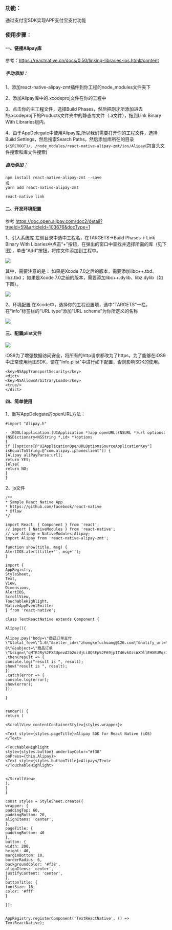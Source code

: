 ### 功能：
通过支付宝SDK实现APP支付宝支付功能

### 使用步骤：

#### 一、链接Alipay库

参考：https://reactnative.cn/docs/0.50/linking-libraries-ios.html#content

##### 手动添加：
1、添加react-native-alipay-zmt插件到你工程的node_modules文件夹下

2、添加Alipay库中的.xcodeproj文件在你的工程中

3、点击你的主工程文件，选择Build Phases，然后把刚才所添加进去的.xcodeproj下的Products文件夹中的静态库文件（.a文件），拖到Link Binary With Libraries组内。

4、由于AppDelegate中使用Alipay库,所以我们需要打开你的工程文件，选择Build Settings，然后搜索Search Paths，然后添加库所在的目录`$(SRCROOT)/../node_modules/react-native-alipay-zmt/ios/Alipay`(包含头文件搜索和库文件搜索)

##### 自动添加：
```
npm install react-native-alipay-zmt --save
或
yarn add react-native-alipay-zmt

react-native link
```

#### 二、开发环境配置
参考
https://doc.open.alipay.com/doc2/detail?treeId=59&articleId=103676&docType=1

1、引入系统库
左侧目录中选中工程名，在TARGETS->Build Phases-> Link Binary With Libaries中点击“+”按钮，在弹出的窗口中查找并选择所需的库（见下图），单击“Add”按钮，将库文件添加到工程中。

![](http://upload-images.jianshu.io/upload_images/2093433-0d20a15bea8a4016.png?imageMogr2/auto-orient/strip%7CimageView2/2/w/1240)

其中，需要注意的是：
如果是Xcode 7.0之后的版本，需要添加libc++.tbd、libz.tbd；
如果是Xcode 7.0之前的版本，需要添加libc++.dylib、libz.dylib（如下图）。

![](http://upload-images.jianshu.io/upload_images/2093433-1610b76227e68f9f.png?imageMogr2/auto-orient/strip%7CimageView2/2/w/1240)


2、环境配置
在Xcode中，选择你的工程设置项，选中“TARGETS”一栏，在“info”标签栏的“URL type“添加“URL scheme”为你所定义的名称

![](http://upload-images.jianshu.io/upload_images/2093433-8677477232f6648d.png?imageMogr2/auto-orient/strip%7CimageView2/2/w/1240)

#### 三、配置plist文件

![](http://upload-images.jianshu.io/upload_images/2093433-784afb58dd0143aa.png?imageMogr2/auto-orient/strip%7CimageView2/2/w/1240)

iOS9为了增强数据访问安全，将所有的http请求都改为了https，为了能够在iOS9中正常使用地图SDK，请在"Info.plist"中进行如下配置，否则影响SDK的使用。
```
<key>NSAppTransportSecurity</key>
<dict>
<key>NSAllowsArbitraryLoads</key>
<true/>
</dict>

```

#### 四、简单使用

1、重写AppDelegate的openURL方法：
```
#import "Alipay.h"

- (BOOL)application:(UIApplication *)app openURL:(NSURL *)url options:(NSDictionary<NSString *,id> *)options
{
if ([options[@"UIApplicationOpenURLOptionsSourceApplicationKey"]   isEqualToString:@"com.alipay.iphoneclient"]) {
[Alipay aliPayParse:url];
return YES;
}else{
return NO;
}
}
```
2、js文件
```
/**
* Sample React Native App
* https://github.com/facebook/react-native
* @flow
*/

import React, { Component } from 'react';
// import { NativeModules } from 'react-native';
// var Alipay = NativeModules.Alipay;
import Alipay from 'react-native-alipay-zmt';

function show(title, msg) {
AlertIOS.alert(title+'', msg+'');
}

import {
AppRegistry,
StyleSheet,
Text,
View,
Dimensions,
AlertIOS,
ScrollView,
TouchableHighlight,
NativeAppEventEmitter
} from 'react-native';

class TextReactNative extends Component {

Alipay(){

Alipay.pay("body=\"商品订单支付\"&total_fee=\"1.6\"&seller_id=\"zhongkefuchuang@126.com\"&notify_url=\"http%3A%2F%2Fweb.jinlb.cn%2Feten%2Fapp%2Fcharge%2Falipay%2Fnotify\"&out_trade_no=\"PO2016081100000014\"&service=\"mobile.securitypay.pay\"&payment_type=\"1\"&partner=\"2088211510687520\"&_input_charset=\"utf-8\"&subject=\"商品订单\"&sign=\"qMTEJRy%2FX3UpevA2b2mzdjLi8QSEp%2F69jpIT46vkOziWXDllEHXBUMqrJXdoAdiS2COodhXkMMwKrEy8FhK2XSQF6fFGsOkcS3duwPuHxsLcq5Q5JqsztWovIekPDvM8e9Yi%2BMzPethaxMQCJluiMuBvU9KBrK%2FlBUq20s2Pa5k%3D\"&sign_type=\"RSA\"")
.then(result => {
console.log("result is ", result);
show("result is ", result);
})
.catch(error => {
console.log(error);
show(error);
});

}


render() {
return (

<ScrollView contentContainerStyle={styles.wrapper}>

<Text style={styles.pageTitle}>Alipay SDK for React Native (iOS)</Text>

<TouchableHighlight
style={styles.button} underlayColor="#f38"
onPress={this.Alipay}>
<Text style={styles.buttonTitle}>Alipay</Text>
</TouchableHighlight>


</ScrollView>
);
}
}

const styles = StyleSheet.create({
wrapper: {
paddingTop: 60,
paddingBottom: 20,
alignItems: 'center',
},
pageTitle: {
paddingBottom: 40
},
button: {
width: 200,
height: 40,
marginBottom: 10,
borderRadius: 6,
backgroundColor: '#f38',
alignItems: 'center',
justifyContent: 'center',
},
buttonTitle: {
fontSize: 16,
color: '#fff'
}

});


AppRegistry.registerComponent('TextReactNative', () => TextReactNative);
```

